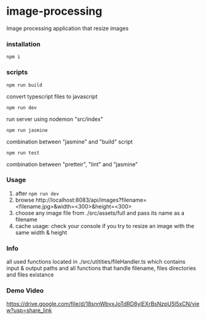 # image-processing
Image processing application that resize images 

### installation
```
npm i
```

### scripts

```
npm run build
```
convert typescript files to javascript

```
npm run dev
```
run server using nodemon "src/index"

```
npm run jasmine
```
combination between "jasmine" and "build" script


```
npm run test
```
combination between "pretteir", "lint" and "jasmine"


### Usage 

1. after ```npm run dev``` 
2. browse http://localhost:8083/api/images?filename=<filename.jpg>&width=<300>&height=<300>
3. choose any image file from ./src/assets/full and pass its name as a filename
4. cache usage: check your console if you try to resize an image with the same width & height

### Info

all used functions located in ./src/utitities/fileHandler.ts
which contains input & output paths and all functions that
handle filename, files directories and files existance

### Demo Video
https://drive.google.com/file/d/18snnWbvxJoTdRD8yIEXrBsNzpU5l5xCN/view?usp=share_link
